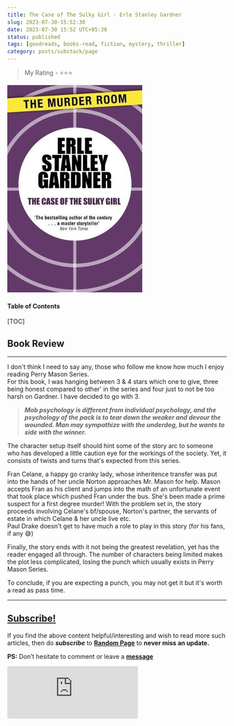 ```yaml
---
title: The Case of The Sulky Girl - Erle Stanley Gardner
slug: 2023-07-30-15:52:30
date: 2023-07-30 15:52 UTC+05:30
status: published
tags: [goodreads, books-read, fiction, mystery, thriller]
category: posts/substack/page
---
```


> My Rating - ⭐⭐⭐

![](/images/The%20Case%20of%20The%20Sulky%20Girl.jpg)
<h4>Table of Contents</h4>
[TOC]

## Book Review
---
I don't think I need to say any, those who follow me know how much I enjoy reading Perry Mason Series.    
For this book, I was hanging between 3 & 4 stars which one to give, three being honest compared to other' in the series and four just to not be too harsh on Gardner. I have decided to go with 3.  
  

> ***Mob psychology is different from individual psychology, and the psychology of the pack is to tear down the weaker and devour the wounded. Man may sympathize with the underdog, but he wants to side with the winner.***

    
The character setup itself should hint some of the story arc to someone who has developed a little caution eye for the workings of the society. Yet, it consists of twists and turns that's expected from this series. 

Fran Celane, a happy go cranky lady, whose inheritence transfer was put into the hands of her uncle Norton approaches Mr. Mason for help. Mason accepts Fran as his client and jumps into the math of an unfortunate event that took place which pushed Fran under the bus. She's been made a prime suspect for a first degree murder! With the problem set in, the story proceeds involving Celane's bf/spouse, Norton's partner, the servants of estate in which Celane & her uncle live etc.   
Paul Drake doesn't get to have much a role to play in this story (for his fans, if any 😅)

Finally, the story ends with it not being the greatest revelation, yet has the reader engaged all through. The number of characters being limited makes the plot less complicated, losing the punch which usually exists in Perry Mason Series.
  
To conclude, if you are expecting a punch, you may not get it but it's worth a read as pass time.


---
## [Subscribe!]()
If you find the above content helpful/interesting and wish to read more such articles, then do _**subscribe**_ to [**Random Page**](https://randompage8.substack.com/) to **never miss an update.**

**PS:** Don’t hesitate to comment or leave a **[message](https://twitter.com/randompages8)**
<div class="row">
	<iframe src="https://randompage8.substack.com/embed" max-width="480" height="120" frameborder="0" scrolling="no" class="centred"></iframe>
	<br>
</div>
